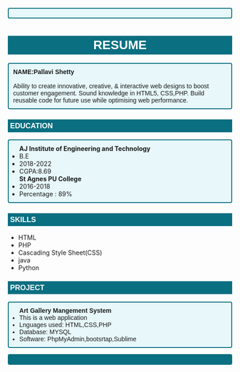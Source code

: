 
<!DOCTYPE html>
<head>
     <title>BIBLIOGRAPHY</title>
     <style>
        body{
    margin:0px 70px 0px 70px;
}
h1{
color: white;
background-color:rgb(10, 111, 129);
text-align: center;
padding: 5px;
font-family:Arial, Helvetica, sans-serif
}
p{
    padding: 10px;
    border: 2px solid rgb(10, 111, 129);
    border-radius: 4px;
    background-color:rgb(231, 247, 250);
    font-family:Arial, Helvetica, sans-serif
}
 h3{
    color: white;
    background-color:rgb(10, 111, 129);
    text-align: left;
    padding: 5px;
           border-left: 10px;
    font-family:Arial, Helvetica, sans-serif
}
 .education ul  {
    border: 2px solid rgb(10, 111, 129);
    border-radius: 4px;
    padding-top: 10px ;
    padding-bottom: 10px;
    background-color:rgb(231, 247, 250);
    font-family:Arial, Helvetica, sans-serif

}

.skills ul {
    border: 2px solid rgb(10, 111, 129);
    border-radius: 4px;
    padding-top: 10px ;
    padding-bottom: 10px;
    background-color:rgb(231, 247, 250);
  
    font-family:Arial, Helvetica, sans-serif

}
.project ul {
    border: 2px solid rgb(10, 111, 129);
    border-radius: 4px;
    padding-top: 10px ;
    padding-bottom: 10px;
    background-color:rgb(231, 247, 250);
    font-family:Arial, Helvetica, sans-serif
}
footer{
    
background-color:rgb(10, 111, 129);

}
    </style>
  
  
    
</head>
<body>
    <h1>RESUME</h1>
    
 <p><b>NAME:Pallavi Shetty</b><br><br>
        Ability to create innovative, creative, & interactive web designs to boost customer engagement. Sound knowledge in HTML5, CSS,PHP. Build reusable code for future use while optimising web performance. </p>

  <div class="education">
        <h3>EDUCATION</h3>
        <ul>
           <b>  AJ Institute of Engineering and Technology</b>
           <li>B.E</li>
           <li>2018-2022</li>
           <li>CGPA:8.69</li>
           <b>St Agnes PU College </b>
           <li>2016-2018</li>
           <li>Percentage : 89% </li>  
            
   </ul>
           
  </div>
    <div class="skills">
        <h3>SKILLS</h3>
        <ul>
            <li>HTML</li>
            <li>PHP</li>
            <li>Cascading Style Sheet(CSS)</li>
            <li>java</li>
            <li>Python</li>
        </ul>
    </div>
    <div class="project">
        <h3>PROJECT</h3>
    <ul>
        <b> Art Gallery Mangement System</b>
        <li>This is a web application</li>
        <li>Lnguages used: HTML,CSS,PHP</li>
        <li>Database: MYSQL</li>
        <li>Software: PhpMyAdmin,bootsrtap,Sublime</li>
    </ul>
    </div> 
    
 <footer>
        <p style="background-color: rgb(10, 111, 129);"></p>
      </footer>
 
</body>   
</html>
